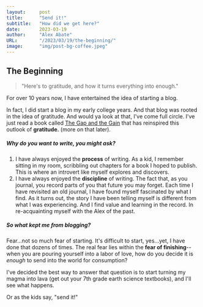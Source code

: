```yaml
---
layout:     post 
title:      "Send it!"
subtitle:   "How did we get here?"
date:       2023-03-19
author:     "Alex Abate"
URL:        "/2023/03/19/the-beginning/"
image:      "img/post-bg-coffee.jpeg"
---
```


## The Beginning

> "Here's to gratitude, and how it turns everything into enough."

For over 10 years now, I have entertained the idea of starting a blog. 

In fact, I did start a blog in my early college years. And that blog was rooted in the idea of gratitude. And would ya look at that, I've come full circle. I've just read a book called [The Gap and the Gain](https://gapandgainbook.com/) that has reinspired this outlook of **gratitude.** (more on that later).

##### Why do you want to write, you might ask?
1) I have always enjoyed the **process** of writing. As a kid, I remember sitting in my room, scribbling out chapters for a book I hoped to publish. This is where an introvert like myself explores and discovers. 
2) I have always enjoyed the **discipline** of writing. The fact that, as you journal, you record parts of you that future you may forget. Each time I have revisited an old journal, I have found myself fascinated by what I find. As it turns out, the story I have been telling myself is different from what I was experiencing. And I find value and learning in the record. In re-acquainting myself with the Alex of the past. 

##### So what kept me from blogging? 
Fear...not so much fear of starting. It's difficult to start, yes...yet, I have done that dozens of times. The real fear lies within the **fear of finishing**--when you are pouring yourself into a labor of love, how do you decide it is *enough* to send into the world for consumption? 

I've decided the best way to answer that question is to start turning my magma into lava (get out your 7th grade earth science textbooks), and I'll see what happens. 

Or as the kids say, "send it!"

